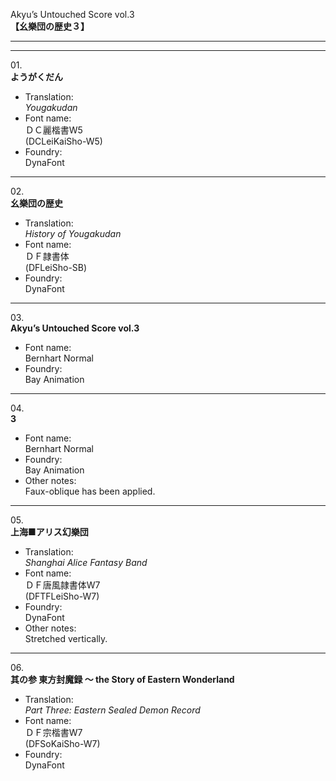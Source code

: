 Akyu’s Untouched Score vol.3  
**【幺樂団の歴史３】**

---  
---

01\.  
**ようがくだん**
  - Translation:  
*Yougakudan*
  - Font name:  
ＤＣ麗楷書W5  
(DCLeiKaiSho-W5)
  - Foundry:  
DynaFont

---

02\.  
**幺樂団の歴史**
  - Translation:  
*History of Yougakudan*
  - Font name:  
ＤＦ隷書体  
(DFLeiSho-SB)
  - Foundry:  
DynaFont

---

03\.  
**Akyu’s Untouched Score vol.3**
  - Font name:  
Bernhart Normal
  - Foundry:  
Bay Animation

---

04\.  
**3**
  - Font name:  
Bernhart Normal
  - Foundry:  
Bay Animation
  - Other notes:  
Faux-oblique has been applied.

---

05\.  
**上海■アリス幻樂団**
  - Translation:  
*Shanghai Alice Fantasy Band*
  - Font name:  
ＤＦ唐風隷書体W7  
(DFTFLeiSho-W7)
  - Foundry:  
DynaFont
  - Other notes:  
Stretched vertically.

---

06\.  
**其の参 東方封魔録 ～ the Story of Eastern Wonderland**
  - Translation:  
*Part Three: Eastern Sealed Demon Record*
  - Font name:  
ＤＦ宗楷書W7  
(DFSoKaiSho-W7)
  - Foundry:  
DynaFont
